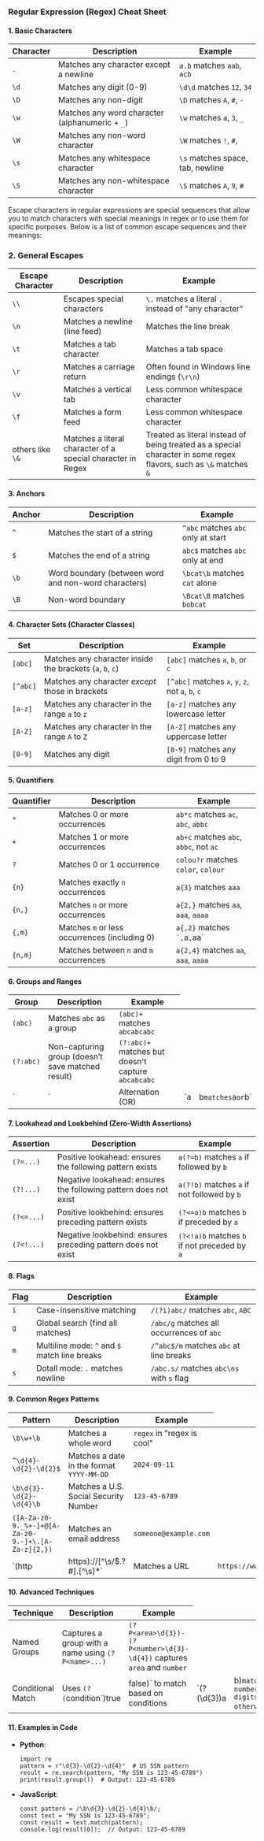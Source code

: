 <h3 id="regular-expression-regex-cheat-sheet">Regular Expression (Regex) Cheat Sheet</h3>
<h4 id="1-basic-characters-">1. <strong>Basic Characters</strong></h4>
<table>
<thead>
<tr>
<th><strong>Character</strong></th>
<th><strong>Description</strong></th>
<th><strong>Example</strong></th>
</tr>
</thead>
<tbody>
<tr>
<td><code>.</code></td>
<td>Matches any character except a newline</td>
<td><code>a.b</code> matches <code>aab</code>, <code>acb</code></td>
</tr>
<tr>
<td><code>\d</code></td>
<td>Matches any digit (0-9)</td>
<td><code>\d\d</code> matches <code>12</code>, <code>34</code></td>
</tr>
<tr>
<td><code>\D</code></td>
<td>Matches any non-digit</td>
<td><code>\D</code> matches <code>A</code>, <code>#</code>, <code>-</code></td>
</tr>
<tr>
<td><code>\w</code></td>
<td>Matches any word character (alphanumeric + <code>_</code>)</td>
<td><code>\w</code> matches <code>a</code>, <code>3</code>, <code>_</code></td>
</tr>
<tr>
<td><code>\W</code></td>
<td>Matches any non-word character</td>
<td><code>\W</code> matches <code>!</code>, <code>#</code>, <code> </code></td>
</tr>
<tr>
<td><code>\s</code></td>
<td>Matches any whitespace character</td>
<td><code>\s</code> matches space, tab, newline</td>
</tr>
<tr>
<td><code>\S</code></td>
<td>Matches any non-whitespace character</td>
<td><code>\S</code> matches <code>A</code>, <code>9</code>, <code>#</code></td>
</tr>
</tbody>
</table>
<p>Escape characters in regular expressions are special sequences that allow you to match characters with special meanings in regex or to use them for specific purposes. Below is a list of common escape sequences and their meanings:</p>
<h3 id="2-general-escapes-">2. <strong>General Escapes</strong></h3>
<table>
<thead>
<tr>
<th><strong>Escape Character</strong></th>
<th><strong>Description</strong></th>
<th><strong>Example</strong></th>
</tr>
</thead>
<tbody>
<tr>
<td><code>\\</code></td>
<td>Escapes special characters</td>
<td><code>\.</code> matches a literal <code>.</code> instead of &quot;any character&quot;</td>
</tr>
<tr>
<td><code>\n</code></td>
<td>Matches a newline (line feed)</td>
<td>Matches the line break</td>
</tr>
<tr>
<td><code>\t</code></td>
<td>Matches a tab character</td>
<td>Matches a tab space</td>
</tr>
<tr>
<td><code>\r</code></td>
<td>Matches a carriage return</td>
<td>Often found in Windows line endings (<code>\r\n</code>)</td>
</tr>
<tr>
<td><code>\v</code></td>
<td>Matches a vertical tab</td>
<td>Less common whitespace character</td>
</tr>
<tr>
<td><code>\f</code></td>
<td>Matches a form feed</td>
<td>Less common whitespace character</td>
</tr>
<tr>
<td>others like <code>\&</code></td>
<td>Matches a literal character of a special character in Regex</td>
<td>Treated as literal instead of being treated as a special character in some regex flavors, such as <code>\&</code> matches <code>&</code></td>
</tr>
</tbody>
</table>
<h4 id="3-anchors-">3. <strong>Anchors</strong></h4>
<table>
<thead>
<tr>
<th><strong>Anchor</strong></th>
<th><strong>Description</strong></th>
<th><strong>Example</strong></th>
</tr>
</thead>
<tbody>
<tr>
<td><code>^</code></td>
<td>Matches the start of a string</td>
<td><code>^abc</code> matches <code>abc</code> only at start</td>
</tr>
<tr>
<td><code>$</code></td>
<td>Matches the end of a string</td>
<td><code>abc$</code> matches <code>abc</code> only at end</td>
</tr>
<tr>
<td><code>\b</code></td>
<td>Word boundary (between word and non-word characters)</td>
<td><code>\bcat\b</code> matches <code>cat</code> alone</td>
</tr>
<tr>
<td><code>\B</code></td>
<td>Non-word boundary</td>
<td><code>\Bcat\B</code> matches <code>bobcat</code></td>
</tr>
</tbody>
</table>
<h4 id="4-character-sets-character-classes-">4. <strong>Character Sets (Character Classes)</strong></h4>
<table>
<thead>
<tr>
<th><strong>Set</strong></th>
<th><strong>Description</strong></th>
<th><strong>Example</strong></th>
</tr>
</thead>
<tbody>
<tr>
<td><code>[abc]</code></td>
<td>Matches any character inside the brackets (<code>a</code>, <code>b</code>, <code>c</code>)</td>
<td><code>[abc]</code> matches <code>a</code>, <code>b</code>, or <code>c</code></td>
</tr>
<tr>
<td><code>[^abc]</code></td>
<td>Matches any character <em>except</em> those in brackets</td>
<td><code>[^abc]</code> matches <code>x</code>, <code>y</code>, <code>z</code>, not <code>a</code>, <code>b</code>, <code>c</code></td>
</tr>
<tr>
<td><code>[a-z]</code></td>
<td>Matches any character in the range <code>a</code> to <code>z</code></td>
<td><code>[a-z]</code> matches any lowercase letter</td>
</tr>
<tr>
<td><code>[A-Z]</code></td>
<td>Matches any character in the range <code>A</code> to <code>Z</code></td>
<td><code>[A-Z]</code> matches any uppercase letter</td>
</tr>
<tr>
<td><code>[0-9]</code></td>
<td>Matches any digit</td>
<td><code>[0-9]</code> matches any digit from 0 to 9</td>
</tr>
</tbody>
</table>
<h4 id="5-quantifiers-">5. <strong>Quantifiers</strong></h4>
<table>
<thead>
<tr>
<th><strong>Quantifier</strong></th>
<th><strong>Description</strong></th>
<th><strong>Example</strong></th>
</tr>
</thead>
<tbody>
<tr>
<td><code>*</code></td>
<td>Matches 0 or more occurrences</td>
<td><code>ab*c</code> matches <code>ac</code>, <code>abc</code>, <code>abbc</code></td>
</tr>
<tr>
<td><code>+</code></td>
<td>Matches 1 or more occurrences</td>
<td><code>ab+c</code> matches <code>abc</code>, <code>abbc</code>, not <code>ac</code></td>
</tr>
<tr>
<td><code>?</code></td>
<td>Matches 0 or 1 occurrence</td>
<td><code>colou?r</code> matches <code>color</code>, <code>colour</code></td>
</tr>
<tr>
<td><code>{n}</code></td>
<td>Matches exactly <code>n</code> occurrences</td>
<td><code>a{3}</code> matches <code>aaa</code></td>
</tr>
<tr>
<td><code>{n,}</code></td>
<td>Matches <code>n</code> or more occurrences</td>
<td><code>a{2,}</code> matches <code>aa</code>, <code>aaa</code>, <code>aaaa</code></td>
</tr>
<tr>
<td><code>{,m}</code></td>
<td>Matches <code>m</code> or less occurrences (including 0)</td>
<td><code>a{,2}</code> matches <code>`,</code>a<code>,</code>aa`</td>
</tr>
<tr>
<td><code>{n,m}</code></td>
<td>Matches between <code>n</code> and <code>m</code> occurrences</td>
<td><code>a{2,4}</code> matches <code>aa</code>, <code>aaa</code>, <code>aaaa</code></td>
</tr>
</tbody>
</table>
<h4 id="6-groups-and-ranges-">6. <strong>Groups and Ranges</strong></h4>
<table>
<thead>
<tr>
<th><strong>Group</strong></th>
<th><strong>Description</strong></th>
<th><strong>Example</strong></th>
</tr>
</thead>
<tbody>
<tr>
<td><code>(abc)</code></td>
<td>Matches <code>abc</code> as a group</td>
<td><code>(abc)+</code> matches <code>abcabcabc</code></td>
</tr>
<tr>
<td><code>(?:abc)</code></td>
<td>Non-capturing group (doesn’t save matched result)</td>
<td><code>(?:abc)+</code> matches but doesn&#39;t capture <code>abcabcabc</code></td>
</tr>
<tr>
<td>`</td>
<td>`</td>
<td>Alternation (OR)</td>
<td>`a</td>
<td>b<code>matches</code>a<code>or</code>b`</td>
</tr>
</tbody>
</table>
<h4 id="7-lookahead-and-lookbehind-zero-width-assertions-">7. <strong>Lookahead and Lookbehind (Zero-Width Assertions)</strong></h4>
<table>
<thead>
<tr>
<th><strong>Assertion</strong></th>
<th><strong>Description</strong></th>
<th><strong>Example</strong></th>
</tr>
</thead>
<tbody>
<tr>
<td><code>(?=...)</code></td>
<td>Positive lookahead: ensures the following pattern exists</td>
<td><code>a(?=b)</code> matches <code>a</code> if followed by <code>b</code></td>
</tr>
<tr>
<td><code>(?!...)</code></td>
<td>Negative lookahead: ensures the following pattern does not exist</td>
<td><code>a(?!b)</code> matches <code>a</code> if not followed by <code>b</code></td>
</tr>
<tr>
<td><code>(?&lt;=...)</code></td>
<td>Positive lookbehind: ensures preceding pattern exists</td>
<td><code>(?&lt;=a)b</code> matches <code>b</code> if preceded by <code>a</code></td>
</tr>
<tr>
<td><code>(?&lt;!...)</code></td>
<td>Negative lookbehind: ensures preceding pattern does not exist</td>
<td><code>(?&lt;!a)b</code> matches <code>b</code> if not preceded by <code>a</code></td>
</tr>
</tbody>
</table>
<h4 id="8-flags-">8. <strong>Flags</strong></h4>
<table>
<thead>
<tr>
<th><strong>Flag</strong></th>
<th><strong>Description</strong></th>
<th><strong>Example</strong></th>
</tr>
</thead>
<tbody>
<tr>
<td><code>i</code></td>
<td>Case-insensitive matching</td>
<td><code>/(?i)abc/</code> matches <code>abc</code>, <code>ABC</code></td>
</tr>
<tr>
<td><code>g</code></td>
<td>Global search (find all matches)</td>
<td><code>/abc/g</code> matches all occurrences of <code>abc</code></td>
</tr>
<tr>
<td><code>m</code></td>
<td>Multiline mode: <code>^</code> and <code>$</code> match line breaks</td>
<td><code>/^abc$/m</code> matches <code>abc</code> at line breaks</td>
</tr>
<tr>
<td><code>s</code></td>
<td>Dotall mode: <code>.</code> matches newline</td>
<td><code>/abc.s/</code> matches <code>abc\ns</code> with <code>s</code> flag</td>
</tr>
</tbody>
</table>
<h4 id="9-common-regex-patterns-">9. <strong>Common Regex Patterns</strong></h4>
<table>
<thead>
<tr>
<th><strong>Pattern</strong></th>
<th><strong>Description</strong></th>
<th><strong>Example</strong></th>
</tr>
</thead>
<tbody>
<tr>
<td><code>\b\w+\b</code></td>
<td>Matches a whole word</td>
<td><code>regex</code> in &quot;regex is cool&quot;</td>
</tr>
<tr>
<td><code>^\d{4}-\d{2}-\d{2}$</code></td>
<td>Matches a date in the format <code>YYYY-MM-DD</code></td>
<td><code>2024-09-11</code></td>
</tr>
<tr>
<td><code>\b\d{3}-\d{2}-\d{4}\b</code></td>
<td>Matches a U.S. Social Security Number</td>
<td><code>123-45-6789</code></td>
</tr>
<tr>
<td><code>([A-Za-z0-9._%+-]+@[A-Za-z0-9.-]+\.[A-Za-z]{2,})</code></td>
<td>Matches an email address</td>
<td><code>someone@example.com</code></td>
</tr>
<tr>
<td>`(http</td>
<td>https)://[^\s/$.?#].[^\s]*`</td>
<td>Matches a URL</td>
<td><code>https://www.example.com</code></td>
</tr>
</tbody>
</table>
<h4 id="10-advanced-techniques-">10. <strong>Advanced Techniques</strong></h4>
<table>
<thead>
<tr>
<th><strong>Technique</strong></th>
<th><strong>Description</strong></th>
<th><strong>Example</strong></th>
</tr>
</thead>
<tbody>
<tr>
<td>Named Groups</td>
<td>Captures a group with a name using <code>(?P&lt;name&gt;...)</code></td>
<td><code>(?P&lt;area&gt;\d{3})-(?P&lt;number&gt;\d{3}-\d{4})</code> captures <code>area</code> and <code>number</code></td>
</tr>
<tr>
<td>Conditional Match</td>
<td>Uses <code>(?(</code>condition`)true</td>
<td>false)` to match based on conditions</td>
<td>`(?(\d{3})a</td>
<td>b)<code>matches</code>a<code>if number is 3 digits, otherwise</code>b`</td>
</tr>
</tbody>
</table>
<h4 id="11-examples-in-code-">11. <strong>Examples in Code</strong></h4>
<ul>
<li><p><strong>Python</strong>:</p>
<pre><code class="lang-python"><span class="hljs-keyword">import</span> re
pattern = <span class="hljs-string">r"\d{3}-\d{2}-\d{4}"</span>  <span class="hljs-comment"># US SSN pattern</span>
result = re.search(pattern, <span class="hljs-string">"My SSN is 123-45-6789"</span>)
print(result.group())  <span class="hljs-comment"># Output: 123-45-6789</span>
</code></pre>
</li>
<li><p><strong>JavaScript</strong>:</p>
<pre><code class="lang-javascript"><span class="hljs-keyword">const</span> pattern = /\b\d{<span class="hljs-number">3</span>}-\d{<span class="hljs-number">2</span>}-\d{<span class="hljs-number">4</span>}\b/;
<span class="hljs-keyword">const</span> <span class="hljs-built_in">text</span> = <span class="hljs-string">"My SSN is 123-45-6789"</span>;
<span class="hljs-keyword">const</span> result = <span class="hljs-built_in">text</span>.<span class="hljs-built_in">match</span>(pattern);
console.<span class="hljs-built_in">log</span>(result[<span class="hljs-number">0</span>]);  <span class="hljs-comment">// Output: 123-45-6789</span>
</code></pre>
</li>
</ul>

